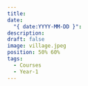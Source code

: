 ```yaml
---
title: 
date:
  "{ date:YYYY-MM-DD }": 
description: 
draft: false
image: village.jpeg
position: 50% 60%
tags:
  - Courses
  - Year-1
---
```


